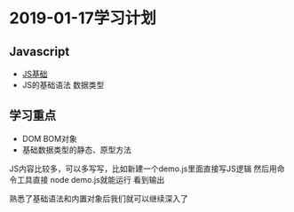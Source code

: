 # 2019-01-17学习计划

## Javascript

* [JS基础](https://www.w3school.com.cn/js/index.asp)
* JS的基础语法 数据类型

## 学习重点

* DOM BOM对象
* 基础数据类型的静态、原型方法

JS内容比较多，可以多写写，比如新建一个demo.js里面直接写JS逻辑 然后用命令工具直接 node demo.js就能运行 看到输出

熟悉了基础语法和内置对象后我们就可以继续深入了
